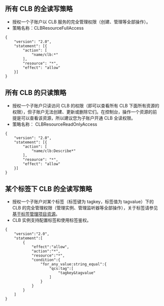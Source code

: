 ## 所有 CLB 的全读写策略
- 授权一个子账户以 CLB 服务的完全管理权限（创建、管理等全部操作）。
- 策略名称：CLBResourceFullAccess
```
{
	"version": "2.0",
	"statement": [{
		"action": [
			"name/clb:*"
		],
		"resource": "*",
		"effect": "allow"
	}]
}
```

## 所有 CLB 的只读策略
- 授权一个子账户只读访问 CLB 的权限（即可以查看所有 CLB 下面所有资源的权限），但子账户无法创建、更新或删除它们。在控制台，操作一个资源的前提是可以查看该资源，所以建议您为子账户开通 CLB 全读权限。
- 策略名称： CLBResourceReadOnlyAccess
```
{
	"version": "2.0",
	"statement": [{
		"action": [
			"name/clb:Describe*"
		],
		"resource": "*",
		"effect": "allow"
	}]
}
```

## 某个标签下 CLB 的全读写策略
- 授权一个子账户对某个标签（标签键为 tagkey，标签值为 tagvalue）下的 CLB 的完全管理权限（管理实例、管理监听器等全部操作），关于标签请参见 [基于标签管理项目资源](https://cloud.tencent.com/document/product/598/32738#.E5.9F.BA.E4.BA.8E.E6.A0.87.E7.AD.BE.E7.AE.A1.E7.90.86.E9.A1.B9.E7.9B.AE.E8.B5.84.E6.BA.90)。
- CLB 实例支持配置标签和使用标签鉴权。
```
{
    "version":"2.0",
    "statement":[
        {
            "effect":"allow",
            "action":"*",
            "resource":"*",
            "condition":{
                "for_any_value:string_equal":{
                    "qcs:tag":[
                        "tagkey&tagvalue"
                    ]
                }
            }
        }
    ]
}  
```
   
   
   
